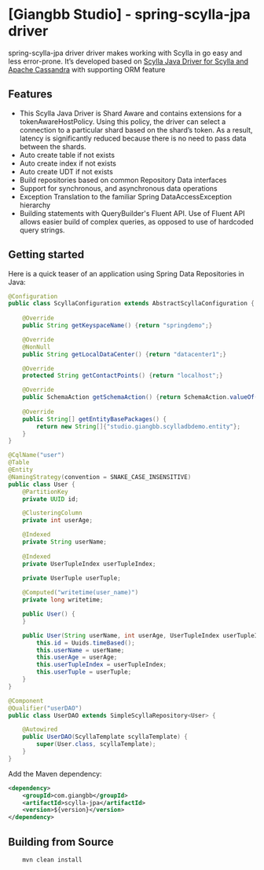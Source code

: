 # [Giangbb Studio] - spring-scylla-jpa driver

spring-scylla-jpa driver driver makes working with Scylla in go easy and less error-prone.
It’s developed based on [Scylla Java Driver for Scylla and Apache Cassandra](https://github.com/scylladb/java-driver) with supporting ORM feature

## Features
* This Scylla Java Driver is Shard Aware and contains extensions for a tokenAwareHostPolicy. Using this policy, the driver can select a connection to a particular shard based on the shard’s token. As a result, latency is significantly reduced because there is no need to pass data between the shards.
* Auto create table if not exists
* Auto create index if not exists
* Auto create UDT if not exists
* Build repositories based on common Repository Data interfaces
* Support for synchronous, and asynchronous data operations
* Exception Translation to the familiar Spring DataAccessException hierarchy
* Building statements with QueryBuilder's Fluent API. Use of Fluent API allows easier build of complex queries, as opposed to use of hardcoded query strings.

## Getting started

Here is a quick teaser of an application using Spring Data Repositories in Java:
```java
@Configuration
public class ScyllaConfiguration extends AbstractScyllaConfiguration {
    
    @Override
    public String getKeyspaceName() {return "springdemo";}

    @Override
    @NonNull
    public String getLocalDataCenter() {return "datacenter1";}

    @Override
    protected String getContactPoints() {return "localhost";}

    @Override
    public SchemaAction getSchemaAction() {return SchemaAction.valueOf("CREATE_IF_NOT_EXISTS");}
    
    @Override
    public String[] getEntityBasePackages() {
        return new String[]{"studio.giangbb.scylladbdemo.entity"};
    }
}

@CqlName("user")
@Table
@Entity
@NamingStrategy(convention = SNAKE_CASE_INSENSITIVE)
public class User {
    @PartitionKey
    private UUID id;

    @ClusteringColumn
    private int userAge;

    @Indexed
    private String userName;
    
    @Indexed
    private UserTupleIndex userTupleIndex;

    private UserTuple userTuple;
    
    @Computed("writetime(user_name)")
    private long writetime;

    public User() {
    }

    public User(String userName, int userAge, UserTupleIndex userTupleIndex, UserTuple userTuple) {
        this.id = Uuids.timeBased();
        this.userName = userName;
        this.userAge = userAge;
        this.userTupleIndex = userTupleIndex;
        this.userTuple = userTuple;
    }
}

@Component
@Qualifier("userDAO")
public class UserDAO extends SimpleScyllaRepository<User> {

    @Autowired
    public UserDAO(ScyllaTemplate scyllaTemplate) {
        super(User.class, scyllaTemplate);
    }
}
```

Add the Maven dependency:
```xml
<dependency>
    <groupId>com.giangbb</groupId>
    <artifactId>scylla-jpa</artifactId>
    <version>${version}</version>
</dependency>
```

## Building from Source
```bash
    mvn clean install
```